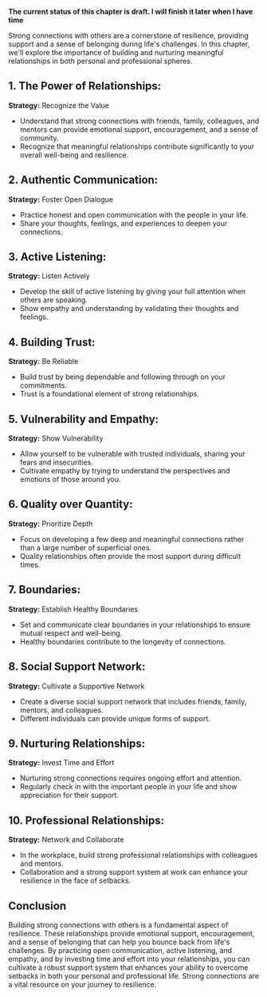 **The current status of this chapter is draft. I will finish it later when I have time**

Strong connections with others are a cornerstone of resilience, providing support and a sense of belonging during life's challenges. In this chapter, we'll explore the importance of building and nurturing meaningful relationships in both personal and professional spheres.

**1. The Power of Relationships:**
----------------------------------

**Strategy:** Recognize the Value

* Understand that strong connections with friends, family, colleagues, and mentors can provide emotional support, encouragement, and a sense of community.
* Recognize that meaningful relationships contribute significantly to your overall well-being and resilience.

**2. Authentic Communication:**
-------------------------------

**Strategy:** Foster Open Dialogue

* Practice honest and open communication with the people in your life.
* Share your thoughts, feelings, and experiences to deepen your connections.

**3. Active Listening:**
------------------------

**Strategy:** Listen Actively

* Develop the skill of active listening by giving your full attention when others are speaking.
* Show empathy and understanding by validating their thoughts and feelings.

**4. Building Trust:**
----------------------

**Strategy:** Be Reliable

* Build trust by being dependable and following through on your commitments.
* Trust is a foundational element of strong relationships.

**5. Vulnerability and Empathy:**
---------------------------------

**Strategy:** Show Vulnerability

* Allow yourself to be vulnerable with trusted individuals, sharing your fears and insecurities.
* Cultivate empathy by trying to understand the perspectives and emotions of those around you.

**6. Quality over Quantity:**
-----------------------------

**Strategy:** Prioritize Depth

* Focus on developing a few deep and meaningful connections rather than a large number of superficial ones.
* Quality relationships often provide the most support during difficult times.

**7. Boundaries:**
------------------

**Strategy:** Establish Healthy Boundaries

* Set and communicate clear boundaries in your relationships to ensure mutual respect and well-being.
* Healthy boundaries contribute to the longevity of connections.

**8. Social Support Network:**
------------------------------

**Strategy:** Cultivate a Supportive Network

* Create a diverse social support network that includes friends, family, mentors, and colleagues.
* Different individuals can provide unique forms of support.

**9. Nurturing Relationships:**
-------------------------------

**Strategy:** Invest Time and Effort

* Nurturing strong connections requires ongoing effort and attention.
* Regularly check in with the important people in your life and show appreciation for their support.

**10. Professional Relationships:**
-----------------------------------

**Strategy:** Network and Collaborate

* In the workplace, build strong professional relationships with colleagues and mentors.
* Collaboration and a strong support system at work can enhance your resilience in the face of setbacks.

**Conclusion**
--------------

Building strong connections with others is a fundamental aspect of resilience. These relationships provide emotional support, encouragement, and a sense of belonging that can help you bounce back from life's challenges. By practicing open communication, active listening, and empathy, and by investing time and effort into your relationships, you can cultivate a robust support system that enhances your ability to overcome setbacks in both your personal and professional life. Strong connections are a vital resource on your journey to resilience.
